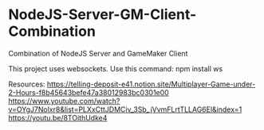 # NodeJS-Server-GM-Client-Combination
Combination of NodeJS Server and GameMaker Client

This project uses websockets.
Use this command: npm install ws

Resources:
https://telling-deposit-e41.notion.site/Multiplayer-Game-under-2-Hours-f8b45643befe47a38012983bc0301e00
https://www.youtube.com/watch?v=OYgJ7Nolxr8&list=PLXxCttJDMCiv_3Sb_jVvmFLrtTLLAG6El&index=1
https://youtu.be/8TOithUdke4
